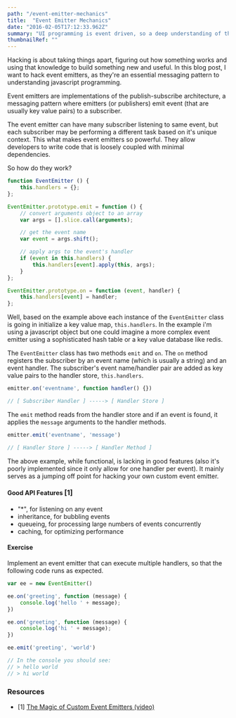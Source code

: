 ```yaml
---
path: "/event-emitter-mechanics"
title:  "Event Emitter Mechanics"
date: "2016-02-05T17:12:33.962Z"
summary: "UI programming is event driven, so a deep understanding of the mechanics of event-emitters is essential to every front-end developer."
thumbnailRef: ""
---
```


Hacking is about taking things apart, figuring out how something works and using that knowledge to build something new and useful. In this blog post, I want to hack event emitters, as they're an essential messaging pattern to understanding javascript programming.

Event emitters are implementations of the publish-subscribe architecture, a messaging pattern where emitters (or publishers) emit event (that are usually key value pairs) to a subscriber.

The event emitter can have many subscriber listening to same event, but each subscriber may be performing a different task based on it's unique context. This what makes event emitters so powerful. They allow developers to write code that is loosely coupled with minimal dependencies.

So how do they work?

```javascript
function EventEmitter () {
    this.handlers = {};
};

EventEmitter.prototype.emit = function () {
    // convert arguments object to an array
    var args = [].slice.call(arguments);

    // get the event name
    var event = args.shift();

    // apply args to the event's handler
    if (event in this.handlers) {
        this.handlers[event].apply(this, args);
    }
};

EventEmitter.prototype.on = function (event, handler) {
    this.handlers[event] = handler;
};
```

Well, based on the example above each instance of the `EventEmitter` class is going in initialize a key value map, `this.handlers`. In the example i'm using a javascript object but one could imagine a more complex event emitter using a sophisticated hash table or a key value database like redis.

The `EventEmitter` class has two methods `emit` and `on`. The `on` method registers the subscriber by an event name (which is usually a string) and an event handler. The subscriber's event name/handler pair are added as key value pairs to the handler store, `this.handlers`.

```javascript
emitter.on('eventname', function handler() {})

// [ Subscriber Handler ] -----> [ Handler Store ]
```

The `emit` method reads from the handler store and if an event is found, it applies the `message` arguments to the handler methods.

```javascript
emitter.emit('eventname', 'message')

// [ Handler Store ] -----> [ Handler Method ]
```

The above example, while functional, is lacking in good features (also it's poorly implemented since it only allow for one handler per event). It mainly serves as a jumping off point for hacking your own custom event emitter.

#### Good API Features <span style="font-size: 16px;">[1]</span>

- "*", for listening on any event
- inheritance, for bubbling events
- queueing, for processing large numbers of events concurrently
- caching, for optimizing performance


#### Exercise
Implement an event emitter that can execute multiple handlers, so that the following code runs as expected.

```javascript
var ee = new EventEmitter()

ee.on('greeting', function (message) {
    console.log('hello ' + message);
})

ee.on('greeting', function (message) {
    console.log('hi ' + message);
})

ee.emit('greeting', 'world')

// In the console you should see:
// > hello world
// > hi world
```



### Resources
- [1] [The Magic of Custom Event Emitters (video)](https://www.youtube.com/watch?v=EbdBDR-ZUTA)
